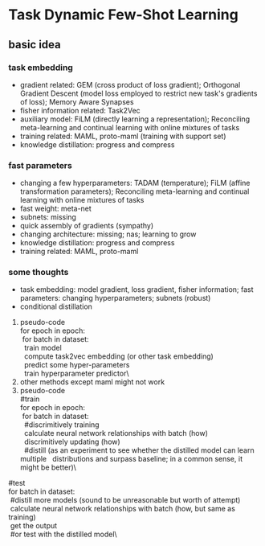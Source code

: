 # Task Dynamic Few-Shot Learning
## basic idea
### task embedding
* gradient related: GEM (cross product of loss gradient); Orthogonal Gradient Descent (model
loss employed to restrict new task's gradients of loss); Memory Aware Synapses
* fisher information related: Task2Vec
* auxiliary model: FiLM (directly learning a representation); Reconciling meta-learning and 
continual learning with online mixtures of tasks
* training related: MAML, proto-maml (training with support set)
* knowledge distillation: progress and compress
### fast parameters
* changing a few hyperparameters: TADAM (temperature); FiLM (affine transformation parameters);
Reconciling meta-learning and continual learning with online mixtures of tasks
* fast weight: meta-net
* subnets: missing
* quick assembly of gradients (sympathy)
* changing architecture: missing; nas; learning to grow
* knowledge distillation: progress and compress
* training related: MAML, proto-maml
### some thoughts
* task embedding: model gradient, loss gradient, fisher information; fast parameters:
changing hyperparameters; subnets (robust)
* conditional distillation
1. pseudo-code\
for epoch in epoch:\
&nbsp;for batch in dataset:\
&nbsp;&nbsp;train model\
&nbsp;&nbsp;compute task2vec embedding (or other task embedding)\
&nbsp;&nbsp;predict some hyper-parameters\
&nbsp;&nbsp;train hyperparameter predictor\
2. other methods except maml might not work
3. pseudo-code\
#train\
for epoch in epoch:\
&nbsp;for batch in dataset:\
&nbsp;&nbsp;#discrimitively training\
&nbsp;&nbsp;calculate neural network relationships with batch (how)\
&nbsp;&nbsp;discrimitively updating (how)\
&nbsp;&nbsp;#distill (as an experiment to see whether the distilled model can learn multiple
&nbsp;&nbsp;distributions and surpass baseline; in a common sense, it might be better)\

#test\
for batch in dataset:\
&nbsp;#distill more models (sound to be unreasonable but worth of attempt)\
&nbsp;calculate neural network relationships with batch (how, but same as training)\
&nbsp;get the output\
&nbsp;#or test with the distilled model\
    
